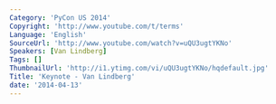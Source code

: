 ```yaml
---
Category: 'PyCon US 2014'
Copyright: 'http://www.youtube.com/t/terms'
Language: 'English'
SourceUrl: 'http://www.youtube.com/watch?v=uQU3ugtYKNo'
Speakers: [Van Lindberg]
Tags: []
ThumbnailUrl: 'http://i1.ytimg.com/vi/uQU3ugtYKNo/hqdefault.jpg'
Title: 'Keynote - Van Lindberg'
date: '2014-04-13'
---
```

